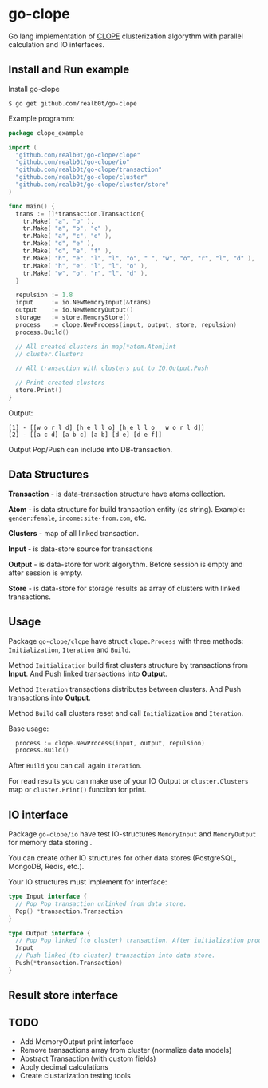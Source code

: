 # go-clope
Go lang implementation of [CLOPE](https://www.google.ru/search?q=clope) clusterization algorythm with parallel calculation and IO interfaces.

## Install and Run example

Install go-clope
```
$ go get github.com/realb0t/go-clope
```

Example programm:
```go
package clope_example

import (
  "github.com/realb0t/go-clope/clope"
  "github.com/realb0t/go-clope/io"
  "github.com/realb0t/go-clope/transaction"
  "github.com/realb0t/go-clope/cluster"
  "github.com/realb0t/go-clope/cluster/store"
)

func main() {
  trans := []*transaction.Transaction{ 
    tr.Make( "a", "b" ),
    tr.Make( "a", "b", "c" ),
    tr.Make( "a", "c", "d" ),
    tr.Make( "d", "e" ),
    tr.Make( "d", "e", "f" ),
    tr.Make( "h", "e", "l", "l", "o", " ", "w", "o", "r", "l", "d" ),
    tr.Make( "h", "e", "l", "l", "o" ),
    tr.Make( "w", "o", "r", "l", "d" ),
  }

  repulsion := 1.8
  input     := io.NewMemoryInput(&trans)
  output    := io.NewMemoryOutput()
  storage   := store.MemoryStore()
  process   := clope.NewProcess(input, output, store, repulsion)
  process.Build()

  // All created clusters in map[*atom.Atom]int 
  // cluster.Clusters

  // All transaction with clusters put to IO.Output.Push

  // Print created clusters
  store.Print()
}
```

Output:
```
[1] - [[w o r l d] [h e l l o] [h e l l o   w o r l d]]
[2] - [[a c d] [a b c] [a b] [d e] [d e f]]
```

Output Pop/Push can include into DB-transaction.

## Data Structures

**Transaction** - is data-transaction structure have atoms collection.

**Atom** - is data structure for build transaction entity (as string). 
Example: `gender:female`, `income:site-from.com`, etc.

**Clusters** - map of all linked transaction.

**Input** - is data-store source for transactions

**Output** - is data-store for work algorythm. Before session is empty and after session is empty.

**Store** - is data-store for storage results as array of clusters with linked transactions. 

## Usage

Package `go-clope/clope` have struct `clope.Process` with three methods:
`Initialization`, `Iteration` and `Build`.

Method `Initialization` build first clusters structure by transactions from **Input**. And Push linked transactions into **Output**.

Method `Iteration` transactions distributes between clusters. And Push transactions into **Output**.

Method `Build` call clusters reset and call `Initialization` and `Iteration`.

Base usage:
```go
  process := clope.NewProcess(input, output, repulsion)
  process.Build()
```

After `Build` you can call again `Iteration`.

For read results you can make use of your IO Output or `cluster.Clusters` map or `cluster.Print()` function for print.

## IO interface

Package `go-clope/io` have test IO-structures `MemoryInput` and `MemoryOutput` for memory data storing . 

You can create other IO structures for other data stores (PostgreSQL, MongoDB, Redis, etc.).

Your IO structures must implement for interface:
```go
type Input interface {
  // Pop Pop transaction unlinked from data store.
  Pop() *transaction.Transaction
}

type Output interface {
  // Pop Pop linked (to cluster) transaction. After initialization process.
  Input
  // Push linked (to cluster) transaction into data store.
  Push(*transaction.Transaction)
}
```

## Result store interface



## TODO

- Add MemoryOutput print interface
- Remove transactions array from cluster (normalize data models)
- Abstract Transaction (with custom fields)
- Apply decimal calculations
- Create clustarization testing tools